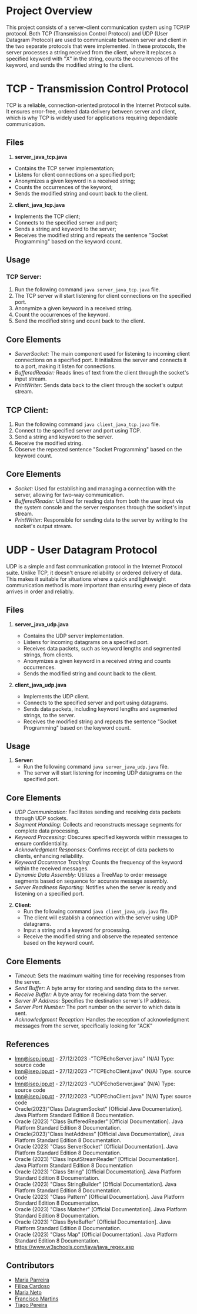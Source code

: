 # Project Overview

This project consists of a server-client communication system using TCP/IP protocol.
Both TCP (Transmission Control Protocol) and UDP (User Datagram Protocol) are used to communicate between server and client
in the two separate protocols that were implemented.
In these protocols, the server processes a string received from the client, where
it replaces a specified keyword with "X" in the string, counts the occurrences of the keyword,
and sends the modified string to the client.

# TCP - Transmission Control Protocol

TCP is a reliable, connection-oriented protocol in the Internet Protocol suite.
It ensures error-free, ordered data delivery between server and client, which is why TCP
is widely used for applications requiring dependable communication.

## Files

1. **server_java_tcp.java**
 - Contains the TCP server implementation;
 - Listens for client connections on a specified port;
 - Anonymizes a given keyword in a received string;
 - Counts the occurrences of the keyword;
 - Sends the modified string and count back to the client.

2. **client_java_tcp.java**
 - Implements the TCP client;
 - Connects to the specified server and port;
 - Sends a string and keyword to the server;
 - Receives the modified string and repeats the sentence "Socket Programming" based on the keyword count.

## Usage

### TCP Server:

1. Run the following command `java server_java_tcp.java` file.
2. The TCP server will start listening for client connections on the specified port.
3. Anonymize a given keyword in a received string.
4. Count the occurrences of the keyword.
5. Send the modified string and count back to the client.

## Core Elements

 - *ServerSocket:* The main component used for listening to incoming client connections on a specified port. It initializes the server and connects it to a port, making it listen for connections.
 - *BufferedReader:* Reads lines of text from the client through the socket's input stream.
 - *PrintWriter:* Sends data back to the client through the socket's output stream.

## TCP Client:

1. Run the following command `java client_java_tcp.java` file.
2. Connect to the specified server and port using TCP.
3. Send a string and keyword to the server.
4. Receive the modified string.
5. Observe the repeated sentence "Socket Programming" based on the keyword count.

## Core Elements

 - *Socket:* Used for establishing and managing a connection with the server, allowing for two-way communication.
 - *BufferedReader:* Utilized for reading data from both the user input via the system console and the server responses through the socket's input stream.
 - *PrintWriter:* Responsible for sending data to the server by writing to the socket's output stream.



# UDP - User Datagram Protocol

UDP is a simple and fast communication protocol in the Internet Protocol suite. 
Unlike TCP, it doesn't ensure reliability or ordered delivery of data. 
This makes it suitable for situations where a quick and lightweight 
communication method is more important than ensuring every piece of data 
arrives in order and reliably.

## Files

1. **server_java_udp.java**
    - Contains the UDP server implementation.
    - Listens for incoming datagrams on a specified port.
    - Receives data packets, such as keyword lengths and segmented strings, from clients.
    - Anonymizes a given keyword in a received string and counts occurrences.
    - Sends the modified string and count back to the client.

2. **client_java_udp.java**
    - Implements the UDP client.
    - Connects to the specified server and port using datagrams.
    - Sends data packets, including keyword lengths and segmented strings, to the server.
    - Receives the modified string and repeats the sentence "Socket Programming" based on the keyword count.

## Usage

1. **Server:**
    - Run the following command `java server_java_udp.java` file.
    - The server will start listening for incoming UDP datagrams on the specified port.

## Core Elements
- *UDP Communication:* Facilitates sending and receiving data packets through UDP sockets.
- *Segment Handling:* Collects and reconstructs message segments for complete data processing.
- *Keyword Processing:* Obscures specified keywords within messages to ensure confidentiality.
- *Acknowledgment Responses:* Confirms receipt of data packets to clients, enhancing reliability.
- *Keyword Occurrence Tracking:* Counts the frequency of the keyword within the received messages.
- *Dynamic Data Assembly:* Utilizes a TreeMap to order message segments based on sequence for accurate message assembly.
- *Server Readiness Reporting:* Notifies when the server is ready and listening on a specified port.

    
2. **Client:**
    - Run the following command `java client_java_udp.java` file.
    - The client will establish a connection with the server using UDP datagrams.
    - Input a string and a keyword for processing.
    - Receive the modified string and observe the repeated sentence based on the keyword count.

## Core Elements
- *Timeout:* Sets the maximum waiting time for receiving responses from the server.
- *Send Buffer:* A byte array for storing and sending data to the server.
- *Receive Buffer:* A byte array for receiving data from the server.
- *Server IP Address:* Specifies the destination server's IP address.
- *Server Port Number:* The port number on the server to which data is sent.
- *Acknowledgment Reception:* Handles the reception of acknowledgment messages from the server, specifically looking for "ACK"


## References
- lmn@isep.ipp.pt - 27/12/2023 -"TCPEchoServer.java" (N/A) Type: source code
- lmn@isep.ipp.pt - 27/12/2023 -"TCPEchoClient.java" (N/A) Type: source code
- lmn@isep.ipp.pt - 27/12/2023 -"UDPEchoServer.java" (N/A) Type: source code
- lmn@isep.ipp.pt - 27/12/2023 -"UDPEchoClient.java" (N/A) Type: source code
- Oracle(2023)"Class DatagramSocket" [Official Java Documentation]. Java Platform Standard Edition 8 Documentation.
- Oracle (2023) "Class BufferedReader" [Official Documentation]. Java Platform Standard Edition 8 Documentation.
- Oracle(2023)"Class InetAddress" [Official Java Documentation], Java Platform Standard Edition 8 Documentation.
- Oracle (2023) "Class ServerSocket" [Official Documentation]. Java Platform Standard Edition 8 Documentation.
- Oracle (2023) "Class InputStreamReader" [Official Documentation]. Java Platform Standard Edition 8 Documentation
- Oracle (2023) "Class String" [Official Documentation]. Java Platform Standard Edition 8 Documentation.
- Oracle (2023) "Class StringBuilder" [Official Documentation]. Java Platform Standard Edition 8 Documentation.
- Oracle (2023) "Class Pattern" [Official Documentation]. Java Platform Standard Edition 8 Documentation.
- Oracle (2023) "Class Matcher" [Official Documentation]. Java Platform Standard Edition 8 Documentation.
- Oracle (2023) "Class ByteBuffer" [Official Documentation]. Java Platform Standard Edition 8 Documentation.
- Oracle (2023) "Class Map" [Official Documentation]. Java Platform Standard Edition 8 Documentation.
- https://www.w3schools.com/java/java_regex.asp


## Contributors

- [Maria Parreira](https://github.com/mariaparreira-code)
- [Filipa Cardoso](https://github.com/filipacardoso)
- [Maria Neto](https://github.com/maria-neto)
- [Francisco Martins](https://github.com/FranciscoRamosMartins)
- [Tiago Pereira](https://github.com/tiagopereiraswitch)
